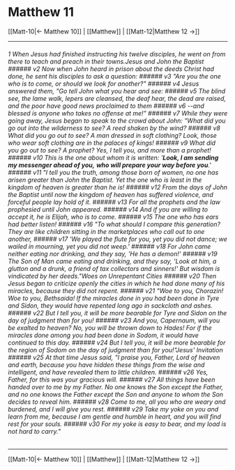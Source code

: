 # Matthew 11

[[Matt-10|← Matthew 10]] | [[Matthew]] | [[Matt-12|Matthew 12 →]]
***

###### 1 When Jesus had finished instructing his twelve disciples, he went on from there to teach and preach in their towns.Jesus and John the Baptist ###### v2 Now when John heard in prison about the deeds Christ had done, he sent his disciples to ask a question: ###### v3 "Are you the one who is to come, or should we look for another?" ###### v4 Jesus answered them, "Go tell John what you hear and see: ###### v5 The blind see, the lame walk, lepers are cleansed, the deaf hear, the dead are raised, and the poor have good news proclaimed to them ###### v6 --and blessed is anyone who takes no offense at me!" ###### v7 While they were going away, Jesus began to speak to the crowd about John: "What did you go out into the wilderness to see? A reed shaken by the wind? ###### v8 What did you go out to see? A man dressed in soft clothing? Look, those who wear soft clothing are in the palaces of kings! ###### v9 What did you go out to see? A prophet? Yes, I tell you, and more than a prophet! ###### v10 This is the one about whom it is written: '**_Look, I am sending my messenger ahead of you,_** **_who will prepare your way before you_**.' ###### v11 "I tell you the truth, among those born of women, no one has arisen greater than John the Baptist. Yet the one who is least in the kingdom of heaven is greater than he is! ###### v12 From the days of John the Baptist until now the kingdom of heaven has suffered violence, and forceful people lay hold of it. ###### v13 For all the prophets and the law prophesied until John appeared. ###### v14 And if you are willing to accept it, he is Elijah, who is to come. ###### v15 The one who has ears had better listen! ###### v16 "To what should I compare this generation? They are like children sitting in the marketplaces who call out to one another, ###### v17 'We played the flute for you, yet you did not dance; we wailed in mourning, yet you did not weep.' ###### v18 For John came neither eating nor drinking, and they say, 'He has a demon!' ###### v19 The Son of Man came eating and drinking, and they say, 'Look at him, a glutton and a drunk, a friend of tax collectors and sinners!' But wisdom is vindicated by her deeds."Woes on Unrepentant Cities ###### v20 Then Jesus began to criticize openly the cities in which he had done many of his miracles, because they did not repent. ###### v21 "Woe to you, Chorazin! Woe to you, Bethsaida! If the miracles done in you had been done in Tyre and Sidon, they would have repented long ago in sackcloth and ashes. ###### v22 But I tell you, it will be more bearable for Tyre and Sidon on the day of judgment than for you! ###### v23 And you, Capernaum, will you be exalted to heaven? No, you will be thrown down to Hades! For if the miracles done among you had been done in Sodom, it would have continued to this day. ###### v24 But I tell you, it will be more bearable for the region of Sodom on the day of judgment than for you!"Jesus' Invitation ###### v25 At that time Jesus said, "I praise you, Father, Lord of heaven and earth, because you have hidden these things from the wise and intelligent, and have revealed them to little children. ###### v26 Yes, Father, for this was your gracious will. ###### v27 All things have been handed over to me by my Father. No one knows the Son except the Father, and no one knows the Father except the Son and anyone to whom the Son decides to reveal him. ###### v28 Come to me, all you who are weary and burdened, and I will give you rest. ###### v29 Take my yoke on you and learn from me, because I am gentle and humble in heart, and you will find rest for your souls. ###### v30 For my yoke is easy to bear, and my load is not hard to carry."

***
[[Matt-10|← Matthew 10]] | [[Matthew]] | [[Matt-12|Matthew 12 →]]
